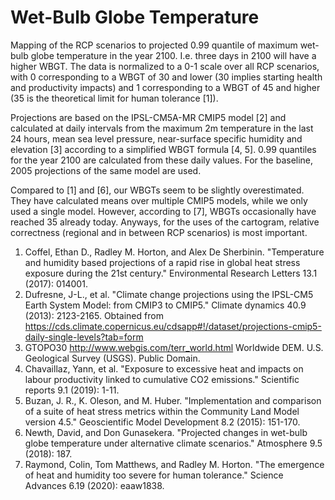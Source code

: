 # Wet-Bulb Globe Temperature

Mapping of the RCP scenarios to projected 0.99 quantile of maximum wet-bulb globe temperature in the year 2100. I.e. three days in 2100 will have a higher WBGT. The data is normalized to a 0-1 scale over all RCP scenarios, with 0 corresponding to a WBGT of 30 and lower (30 implies starting health and productivity impacts) and 1 corresponding to a WBGT of 45 and higher (35 is the theoretical limit for human tolerance [1]).

Projections are based on the IPSL-CM5A-MR CMIP5 model [2] and calculated at daily intervals from the maximum 2m temperature in the last 24 hours, mean sea level pressure, near-surface specific humidity and elevation [3] according to a simplified WBGT formula [4, 5]. 0.99 quantiles for the year 2100 are calculated from these daily values. For the baseline, 2005 projections of the same model are used.

Compared to [1] and [6], our WBGTs seem to be slightly overestimated. They have calculated means over multiple CMIP5 models, while we only used a single model. However, according to [7], WBGTs occasionally have reached 35 already today. Anyways, for the uses of the cartogram, relative correctness (regional and in between RCP scenarios) is most important.

1. Coffel, Ethan D., Radley M. Horton, and Alex De Sherbinin. "Temperature and humidity based projections of a rapid rise in global heat stress exposure during the 21st century." Environmental Research Letters 13.1 (2017): 014001. 
2. Dufresne, J-L., et al. "Climate change projections using the IPSL-CM5 Earth System Model: from CMIP3 to CMIP5." Climate dynamics 40.9 (2013): 2123-2165. Obtained from https://cds.climate.copernicus.eu/cdsapp#!/dataset/projections-cmip5-daily-single-levels?tab=form
3. GTOPO30 http://www.webgis.com/terr_world.html Worldwide DEM. U.S. Geological Survey (USGS). Public Domain.
4. Chavaillaz, Yann, et al. "Exposure to excessive heat and impacts on labour productivity linked to cumulative CO2 emissions." Scientific reports 9.1 (2019): 1-11.
5. Buzan, J. R., K. Oleson, and M. Huber. "Implementation and comparison of a suite of heat stress metrics within the Community Land Model version 4.5." Geoscientific Model Development 8.2 (2015): 151-170.
6. Newth, David, and Don Gunasekera. "Projected changes in wet-bulb globe temperature under alternative climate scenarios." Atmosphere 9.5 (2018): 187.
7. Raymond, Colin, Tom Matthews, and Radley M. Horton. "The emergence of heat and humidity too severe for human tolerance." Science Advances 6.19 (2020): eaaw1838.
